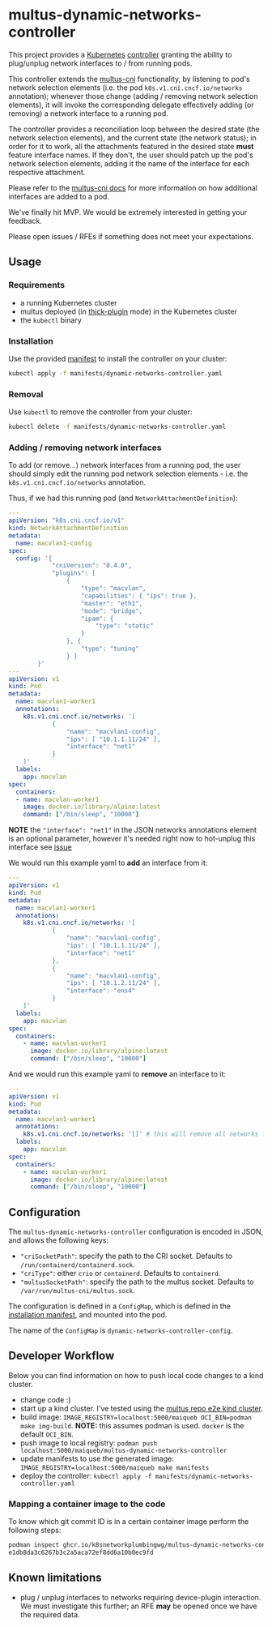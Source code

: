 # multus-dynamic-networks-controller
This project provides a [Kubernetes](https://kubernetes.io/) [controller](https://kubernetes.io/docs/concepts/architecture/controller/)
granting the ability to plug/unplug network interfaces to / from running pods.

This controller extends the [multus-cni](https://github.com/k8snetworkplumbingwg/multus-cni) functionality, by
listening to pod's network selection elements (i.e. the pod `k8s.v1.cni.cncf.io/networks` annotation); whenever those
change (adding / removing network selection elements), it will invoke the corresponding delegate effectively adding
(or removing) a network interface to a running pod.

The controller provides a reconciliation loop between the desired state (the network selection elements), and the
current state (the network status); in order for it to work, all the attachments featured in the desired state **must**
feature interface names. If they don't, the user should patch up the pod's network selection elements, adding it the
name of the interface for each respective attachment.

Please refer to the
[multus-cni docs](https://github.com/k8snetworkplumbingwg/multus-cni/blob/master/docs/quickstart.md#creating-a-pod-that-attaches-an-additional-interface)
for more information on how additional interfaces are added to a pod.

We've finally hit MVP. We would be extremely interested in getting your feedback.

Please open issues / RFEs if something does not meet your expectations.

## Usage

### Requirements
- a running Kubernetes cluster
- multus deployed (in [thick-plugin](https://github.com/k8snetworkplumbingwg/multus-cni/blob/master/docs/thick-plugin.md#multus-thick-plugin) mode) in the Kubernetes cluster
- the `kubectl` binary

### Installation
Use the provided [manifest](manifests/dynamic-networks-controller.yaml) to install the controller on your cluster:

```bash
kubectl apply -f manifests/dynamic-networks-controller.yaml
```

### Removal
Use `kubectl` to remove the controller from your cluster:

```bash
kubectl delete -f manifests/dynamic-networks-controller.yaml
```

### Adding / removing network interfaces
To add (or remove...) network interfaces from a running pod, the user should
simply edit the running pod network selection elements - i.e. the `k8s.v1.cni.cncf.io/networks`
annotation.

Thus, if we had this running pod (and `NetworkAttachmentDefinition`):
```yaml
---
apiVersion: "k8s.cni.cncf.io/v1"
kind: NetworkAttachmentDefinition
metadata:
  name: macvlan1-config
spec:
  config: '{
            "cniVersion": "0.4.0",
            "plugins": [
                {
                    "type": "macvlan",
                    "capabilities": { "ips": true },
                    "master": "eth1",
                    "mode": "bridge",
                    "ipam": {
                        "type": "static"
                    }
                }, {
                    "type": "tuning"
                } ]
        }'
---
apiVersion: v1
kind: Pod
metadata:
  name: macvlan1-worker1
  annotations:
    k8s.v1.cni.cncf.io/networks: '[
            {
                "name": "macvlan1-config",
                "ips": [ "10.1.1.11/24" ],
                "interface": "net1"
            }
    ]'
  labels:
    app: macvlan
spec:
  containers:
  - name: macvlan-worker1
    image: docker.io/library/alpine:latest
    command: ["/bin/sleep", "10000"]
```
**NOTE** the `"interface": "net1"` in the JSON networks annotations element is an optional parameter, however it's needed right now to hot-unplug this interface see [issue](https://github.com/maiqueb/multus-dynamic-networks-controller/issues/63)

We would run this example yaml to **add** an interface from it:
```yaml
---
apiVersion: v1
kind: Pod
metadata:
  name: macvlan1-worker1
  annotations:
    k8s.v1.cni.cncf.io/networks: '[
            {
                "name": "macvlan1-config",
                "ips": [ "10.1.1.11/24" ],
                "interface": "net1"
            },
            {
                "name": "macvlan1-config",
                "ips": [ "10.1.2.11/24" ],
                "interface": "ens4"
            }
    ]'
  labels:
    app: macvlan
spec:
  containers:
    - name: macvlan-worker1
      image: docker.io/library/alpine:latest
      command: ["/bin/sleep", "10000"]
```

And we would run this example yaml to **remove** an interface to it:
```yaml
---
apiVersion: v1
kind: Pod
metadata:
  name: macvlan1-worker1
  annotations:
    k8s.v1.cni.cncf.io/networks: '[]' # this will remove all networks from the pod
  labels:
    app: macvlan
spec:
  containers:
    - name: macvlan-worker1
      image: docker.io/library/alpine:latest
      command: ["/bin/sleep", "10000"]
```

## Configuration
The `multus-dynamic-networks-controller` configuration is encoded in JSON, and allows the following keys:

- `"criSocketPath"`: specify the path to the CRI socket. Defaults to `/run/containerd/containerd.sock`.
- `"criType"`: either `crio` or `containerd`. Defaults to `containerd`.
- `"multusSocketPath"`: specify the path to the multus socket. Defaults to `/var/run/multus-cni/multus.sock`.

The configuration is defined in a `ConfigMap`, which is defined in the
[installation manifest](manifests/dynamic-networks-controller.yaml), and mounted into the pod.

The name of the `ConfigMap` is `dynamic-networks-controller-config`.

## Developer Workflow
Below you can find information on how to push local code changes to a kind cluster.

- change code :)
- start up a kind cluster. I've tested using the [multus repo e2e kind cluster](https://github.com/k8snetworkplumbingwg/multus-cni/blob/master/e2e/setup_cluster.sh).
- build image: `IMAGE_REGISTRY=localhost:5000/maiqueb OCI_BIN=podman make img-build`. **NOTE:** this assumes podman is used. `docker` is the default `OCI_BIN`.
- push image to local registry: `podman push localhost:5000/maiqueb/multus-dynamic-networks-controller`
- update manifests to use the generated image: `IMAGE_REGISTRY=localhost:5000/maiqueb make manifests`
- deploy the controller: `kubectl apply -f manifests/dynamic-networks-controller.yaml`

### Mapping a container image to the code
To know which git commit ID is in a certain container image perform the following steps:
```bash
podman inspect ghcr.io/k8snetworkplumbingwg/multus-dynamic-networks-controller:latest-amd64 -f '{{index .Labels "multi.GIT_SHA"}}'
e1db8da3c6267b3c2a5aca72ef8dd6a10b0ec9fd
```

## Known limitations
- plug / unplug interfaces to networks requiring device-plugin interaction. We must investigate this further; an RFE **may** be opened once we have the required data.

